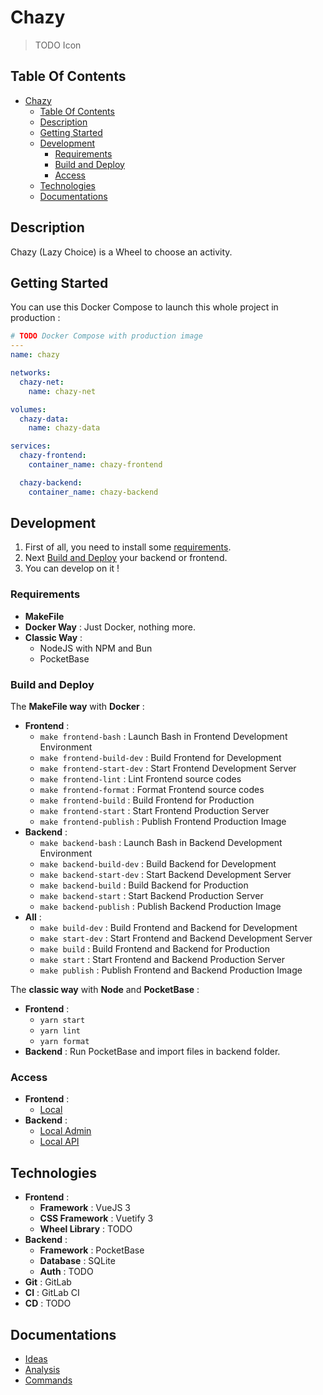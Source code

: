 # Chazy

> TODO Icon

## Table Of Contents

- [Chazy](#chazy)
  - [Table Of Contents](#table-of-contents)
  - [Description](#description)
  - [Getting Started](#getting-started)
  - [Development](#development)
    - [Requirements](#requirements)
    - [Build and Deploy](#build-and-deploy)
    - [Access](#access)
  - [Technologies](#technologies)
  - [Documentations](#documentations)

## Description

Chazy (Lazy Choice) is a Wheel to choose an activity.

## Getting Started

You can use this Docker Compose to launch this whole project in production :

```yaml
# TODO Docker Compose with production image
---
name: chazy

networks:
  chazy-net:
    name: chazy-net

volumes:
  chazy-data:
    name: chazy-data

services:
  chazy-frontend:
    container_name: chazy-frontend

  chazy-backend:
    container_name: chazy-backend
```

## Development

1) First of all, you need to install some [requirements](#requirements).
2) Next [Build and Deploy](#build-and-deploy) your backend or frontend.
3) You can develop on it !

### Requirements

- **MakeFile**
- **Docker Way** : Just Docker, nothing more.
- **Classic Way** :
  - NodeJS with NPM and Bun
  - PocketBase

### Build and Deploy

The **MakeFile way** with **Docker** :

- **Frontend** :
  - `make frontend-bash` : Launch Bash in Frontend Development Environment
  - `make frontend-build-dev` : Build Frontend for Development
  - `make frontend-start-dev` : Start Frontend Development Server
  - `make frontend-lint` : Lint Frontend source codes
  - `make frontend-format` : Format Frontend source codes
  - `make frontend-build` : Build Frontend for Production
  - `make frontend-start` : Start Frontend Production Server
  - `make frontend-publish` : Publish Frontend Production Image
- **Backend** :
  - `make backend-bash` : Launch Bash in Backend Development Environment
  - `make backend-build-dev` : Build Backend for Development
  - `make backend-start-dev` : Start Backend Development Server
  - `make backend-build` : Build Backend for Production
  - `make backend-start` : Start Backend Production Server
  - `make backend-publish` : Publish Backend Production Image
- **All** :
  - `make build-dev` : Build Frontend and Backend for Development
  - `make start-dev` : Start Frontend and Backend Development Server
  - `make build` : Build Frontend and Backend for Production
  - `make start` : Start Frontend and Backend Production Server
  - `make publish` : Publish Frontend and Backend Production Image

The **classic way** with **Node** and **PocketBase** :

- **Frontend** :
  - `yarn start`
  - `yarn lint`
  - `yarn format`
- **Backend** : Run PocketBase and import files in backend folder.

### Access

- **Frontend** :
  - [Local](http://localhost:3000)
- **Backend** :
  - [Local Admin](http://localhost:8090/_/)
  - [Local API](http://localhost:8090/api/)

## Technologies

- **Frontend** :
  - **Framework** : VueJS 3
  - **CSS Framework** : Vuetify 3
  - **Wheel Library** : TODO
- **Backend** :
  - **Framework** : PocketBase
  - **Database** : SQLite
  - **Auth** : TODO
- **Git** : GitLab
- **CI** : GitLab CI
- **CD** : TODO

## Documentations

- [Ideas](./docs/ideas.md)
- [Analysis](./docs/analysis.md)
- [Commands](./docs/commands.md)
